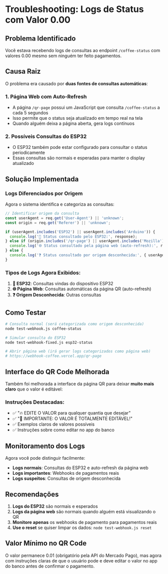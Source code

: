# Troubleshooting: Logs de Status com Valor 0.00

## Problema Identificado

Você estava recebendo logs de consultas ao endpoint `/coffee-status` com valores 0.00 mesmo sem ninguém ter feito pagamentos. 

## Causa Raiz

O problema era causado por **duas fontes de consultas automáticas**:

### 1. Página Web com Auto-Refresh
- A página `/qr-page` possui um JavaScript que consulta `/coffee-status` a cada 5 segundos
- Isso permite que o status seja atualizado em tempo real na tela
- Quando alguém deixa a página aberta, gera logs contínuos

### 2. Possíveis Consultas do ESP32
- O ESP32 também pode estar configurado para consultar o status periodicamente
- Essas consultas são normais e esperadas para manter o display atualizado

## Solução Implementada

### Logs Diferenciados por Origem
Agora o sistema identifica e categoriza as consultas:

```javascript
// Identificar origem da consulta
const userAgent = req.get('User-Agent') || 'unknown';
const origin = req.get('Referer') || 'unknown';

if (userAgent.includes('ESP32') || userAgent.includes('Arduino')) {
  console.log('📱 Status consultado pelo ESP32:', response);
} else if (origin.includes('/qr-page') || userAgent.includes('Mozilla')) {
  console.log('🌐 Status consultado pela página web (auto-refresh):', response);
} else {
  console.log('❓ Status consultado por origem desconhecida:', { userAgent, origin, response });
}
```

### Tipos de Logs Agora Exibidos:

1. **📱 ESP32**: Consultas vindas do dispositivo ESP32
2. **🌐 Página Web**: Consultas automáticas da página QR (auto-refresh)
3. **❓ Origem Desconhecida**: Outras consultas

## Como Testar

```bash
# Consulta normal (será categorizada como origem desconhecida)
node test-webhook.js coffee-status

# Simular consulta do ESP32
node test-webhook-fixed.js esp32-status

# Abrir página web (irá gerar logs categorizados como página web)
# https://webhook-coffee.vercel.app/qr-page
```

## Interface do QR Code Melhorada

Também foi melhorada a interface da página QR para deixar **muito mais claro** que o valor é editável:

### Instruções Destacadas:
- ✅ "🔥 EDITE O VALOR para qualquer quantia que desejar"
- ✅ "🎯 IMPORTANTE: O VALOR É TOTALMENTE EDITÁVEL!"
- ✅ Exemplos claros de valores possíveis
- ✅ Instruções sobre como editar no app do banco

## Monitoramento dos Logs

Agora você pode distinguir facilmente:

- **Logs normais**: Consultas do ESP32 e auto-refresh da página web
- **Logs importantes**: Webhooks de pagamentos reais
- **Logs suspeitos**: Consultas de origem desconhecida

## Recomendações

1. **Logs do ESP32** são normais e esperados
2. **Logs da página web** são normais quando alguém está visualizando o QR
3. **Monitore apenas** os webhooks de pagamento para pagamentos reais
4. **Use o reset** se quiser limpar os dados: `node test-webhook.js reset`

## Valor Mínimo no QR Code

O valor permanece 0.01 (obrigatório pela API do Mercado Pago), mas agora com instruções claras de que o usuário pode e deve editar o valor no app do banco antes de confirmar o pagamento.
